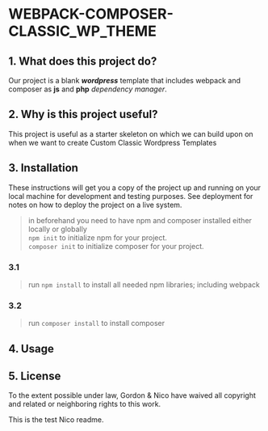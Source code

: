 # WEBPACK-COMPOSER-CLASSIC_WP_THEME 
## 1. What does this project do? 

Our project is a blank ***wordpress*** template that includes webpack and composer as **js** and **php** _dependency manager_.

## 2. Why is this project useful?

This project is useful as a starter skeleton on which we can build upon on  when we want to create Custom Classic Wordpress Templates

## 3. Installation
These instructions will get you a copy of the project up and running on your local machine for development and testing purposes. See deployment for notes on how to deploy the project on a live system.

> in beforehand you need to have npm and composer installed either locally or globally  
`npm init`  to initialize npm for your project.  
`composer init` to initialize composer for your project.

### 3.1

>run `npm install` to install all needed npm libraries; including webpack

### 3.2

>run `composer install` to install composer

## 4. Usage

## 5. License 
To the extent possible under law, Gordon & Nico have waived all copyright and related or neighboring rights to this work.

This is the test Nico readme.